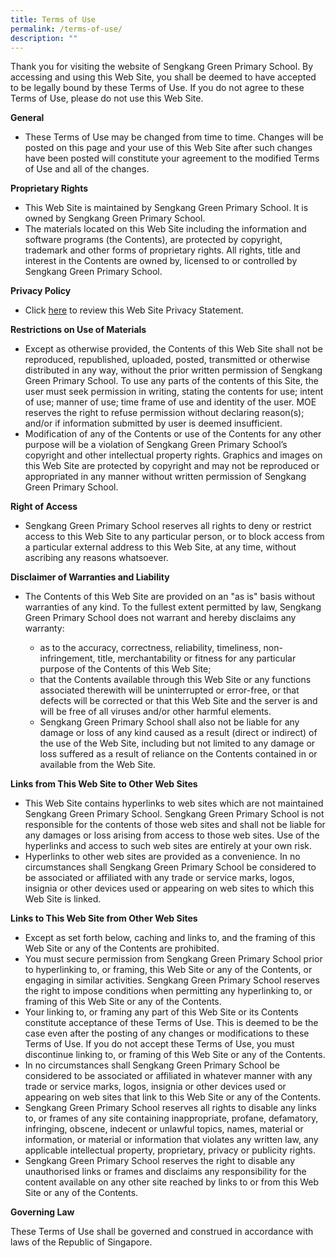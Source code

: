 ```yaml
---
title: Terms of Use
permalink: /terms-of-use/
description: ""
---
```


<p>Thank you for visiting the website of Sengkang Green Primary School. By accessing and using this Web Site, you shall be deemed to have accepted to be legally bound by these Terms of Use. If you do not agree to these Terms of Use, please do not use this Web Site.</p>
<p><strong>General</strong></p>
<ul>
<li>These Terms of Use may be changed from time to time. Changes will be posted on this page and your use of this Web Site after such changes have been posted will constitute your agreement to the modified Terms of Use and all of the changes.</li>
</ul>
<p><strong>Proprietary Rights</strong></p>
<ul>
<li>This Web Site is maintained by Sengkang Green Primary School. It is owned by Sengkang Green Primary School.</li>
<li>The materials located on this Web Site including the information and software programs (the Contents), are protected by copyright, trademark and other forms of proprietary rights. All rights, title and interest in the Contents are owned by, licensed to or controlled by Sengkang Green Primary School.</li>
</ul>
<p><strong>Privacy Policy</strong></p>
<ul>
<li>Click&nbsp;<a href="/others/contact-info/privacy-statement" target="">here</a>&nbsp;to review this Web Site Privacy Statement.</li>
</ul>
<p><strong>Restrictions on Use of Materials</strong></p>
<ul>
<li>Except as otherwise provided, the Contents of this Web Site shall not be reproduced, republished, uploaded, posted, transmitted or otherwise distributed in any way, without the prior written permission of Sengkang Green Primary School. To use any parts of the contents of this Site, the user must seek permission in writing, stating the contents for use; intent of use; manner of use; time frame of use and identity of the user. MOE reserves the right to refuse permission without declaring reason(s); and/or if information submitted by user is deemed insufficient.</li>
<li>Modification of any of the Contents or use of the Contents for any other purpose will be a violation of Sengkang Green Primary School&rsquo;s copyright and other intellectual property rights. Graphics and images on this Web Site are protected by copyright and may not be reproduced or appropriated in any manner without written permission of Sengkang Green Primary School.</li>
</ul>
<p><strong>Right of Access</strong></p>
<ul>
<li>Sengkang Green Primary School reserves all rights to deny or restrict access to this Web Site to any particular person, or to block access from a particular external address to this Web Site, at any time, without ascribing any reasons whatsoever.</li>
</ul>
<p><strong>Disclaimer of Warranties and Liability</strong></p>
<ul>
<li>The Contents of this Web Site are provided on an "as is" basis without warranties of any kind. To the fullest extent permitted by law, Sengkang Green Primary School does not warrant and hereby disclaims any warranty:</li>
<ul>
<li>as to the accuracy, correctness, reliability, timeliness, non-infringement, title, merchantability or fitness for any particular purpose of the Contents of this Web Site;</li>
<li>that the Contents available through this Web Site or any functions associated therewith will be uninterrupted or error-free, or that defects will be corrected or that this Web Site and the server is and will be free of all viruses and/or other harmful elements.</li>
<li>Sengkang Green Primary School shall also not be liable for any damage or loss of any kind caused as a result (direct or indirect) of the use of the Web Site, including but not limited to any damage or loss suffered as a result of reliance on the Contents contained in or available from the Web Site.</li>
</ul>
</ul>
<p><strong>Links from This Web Site to Other Web Sites</strong></p>
<ul>
<li>This Web Site contains hyperlinks to web sites which are not maintained Sengkang Green Primary School. Sengkang Green Primary School is not responsible for the contents of those web sites and shall not be liable for any damages or loss arising from access to those web sites. Use of the hyperlinks and access to such web sites are entirely at your own risk.</li>
<li>Hyperlinks to other web sites are provided as a convenience. In no circumstances shall Sengkang Green Primary School be considered to be associated or affiliated with any trade or service marks, logos, insignia or other devices used or appearing on web sites to which this Web Site is linked.</li>
</ul>
<p><strong>Links to This Web Site from Other Web Sites</strong></p>
<ul>
<li>Except as set forth below, caching and links to, and the framing of this Web Site or any of the Contents are prohibited.</li>
<li>You must secure permission from Sengkang Green Primary School prior to hyperlinking to, or framing, this Web Site or any of the Contents, or engaging in similar activities. Sengkang Green Primary School reserves the right to impose conditions when permitting any hyperlinking to, or framing of this Web Site or any of the Contents.</li>
<li>Your linking to, or framing any part of this Web Site or its Contents constitute acceptance of these Terms of Use. This is deemed to be the case even after the posting of any changes or modifications to these Terms of Use. If you do not accept these Terms of Use, you must discontinue linking to, or framing of this Web Site or any of the Contents.</li>
<li>In no circumstances shall Sengkang Green Primary School be considered to be associated or affiliated in whatever manner with any trade or service marks, logos, insignia or other devices used or appearing on web sites that link to this Web Site or any of the Contents.</li>
<li>Sengkang Green Primary School reserves all rights to disable any links to, or frames of any site containing inappropriate, profane, defamatory, infringing, obscene, indecent or unlawful topics, names, material or information, or material or information that violates any written law, any applicable intellectual property, proprietary, privacy or publicity rights.</li>
<li>Sengkang Green Primary School reserves the right to disable any unauthorised links or frames and disclaims any responsibility for the content available on any other site reached by links to or from this Web Site or any of the Contents.</li>
</ul>
<p><strong>Governing Law</strong></p>
<p>These Terms of Use shall be governed and construed in accordance with laws of the Republic of Singapore.</p>